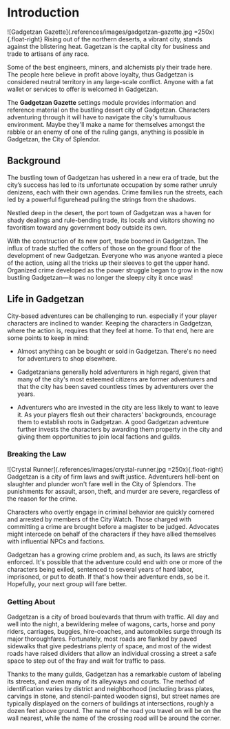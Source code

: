 # Introduction
![Gadgetzan Gazette](.references/images/gadgetzan-gazette.jpg =250x){.float-right}
Rising out of the northern deserts, a vibrant city, stands against the blistering heat. Gagetzan is the capital city for business and trade to artisans of any race.

Some of the best engineers, miners, and alchemists ply their trade here. The people here believe in profit above loyalty, thus Gadgetzan is considered neutral territory in any large-scale conflict. Anyone with a fat wallet or services to offer is welcomed in Gadgetzan.

The **Gadgetzan Gazette** settings module provides information and reference material on the bustling desert city of Gadgetzan. Characters adventuring through it will have to navigate the city's tumultuous environment. Maybe they'll make a name for themselves amongst the rabble or an enemy of one of the ruling gangs, anything is possible in Gadgetzan, the City of Splendor.

## Background
The bustling town of Gadgetzan has ushered in a new era of trade, but the city’s success has led to its unfortunate occupation by some rather unruly denizens, each with their own agendas. Crime families run the streets, each led by a powerful figurehead pulling the strings from the shadows.

Nestled deep in the desert, the port town of Gadgetzan was a haven for shady dealings and rule-bending trade, its locals and visitors showing no favoritism toward any government body outside its own.

With the construction of its new port, trade boomed in Gadgetzan. The influx of trade stuffed the coffers of those on the ground floor of the development of new Gadgetzan. Everyone who was anyone wanted a piece of the action, using all the tricks up their sleeves to get the upper hand. Organized crime developed as the power struggle began to grow in the now bustling Gadgetzan—it was no longer the sleepy city it once was!

## Life in Gadgetzan
City-based adventures can be challenging to run. especially if your player characters are inclined to wander. Keeping the characters in Gadgetzan, where the action is, requires that they feel at home. To that end, here are some points to keep in mind:
- Almost anything can be bought or sold in Gadgetzan. There's no need for adventurers to shop elsewhere.

- Gadgetzanians generally hold adventurers in high regard, given that many of the city's most esteemed citizens are former adventurers and that the city has been saved countless times by adventurers over the years.

- Adventurers who are invested in the city are less likely to want to leave it. As your players flesh out their characters' backgrounds, encourage them to establish roots in Gadgetzan. A good Gadgetzan adventure further invests the characters by awarding them property in the city and giving them opportunities to join local factions and guilds.

### Breaking the Law
![Crystal Runner](.references/images/crystal-runner.jpg =250x){.float-right}
Gadgetzan is a city of firm laws and swift justice. Adventurers hell-bent on slaughter and plunder won't fare well in the City of Splendors. The punishments for assault, arson, theft, and murder are severe, regardless of the reason for the crime.

Characters who overtly engage in criminal behavior are quickly cornered and arrested by members of the City Watch. Those charged with committing a crime are brought before a magister to be judged. Advocates might intercede on behalf of the characters if they have allied themselves with influential NPCs and factions.

Gadgetzan has a growing crime problem and, as such, its laws are strictly enforced. It's possible that the adventure could end with one or more of the characters being exiled, sentenced to several years of hard labor, imprisoned, or put to death. If that's how their adventure ends, so be it. Hopefully, your next group will fare better.

### Getting About
Gadgetzan is a city of broad boulevards that thrum with traffic. All day and well into the night, a bewildering melee of wagons, carts, horse and pony riders, carriages, buggies, hire-coaches, and automobiles surge through its major thoroughfares. Fortunately, most roads are flanked by paved sidewalks that give pedestrians plenty of space, and most of the widest roads have raised dividers that allow an individual crossing a street a safe space to step out of the fray and wait for traffic to pass.

Thanks to the many guilds, Gadgetzan has a remarkable custom of labeling its streets, and even many of its alleyways and courts. The method of identification varies by district and neighborhood (including brass plates, carvings in stone, and stencil-painted wooden signs), but street names are typically displayed on the corners of buildings at intersections, roughly a dozen feet above ground. The name of the road you travel on will be on the wall nearest, while the name of the crossing road will be around the corner.